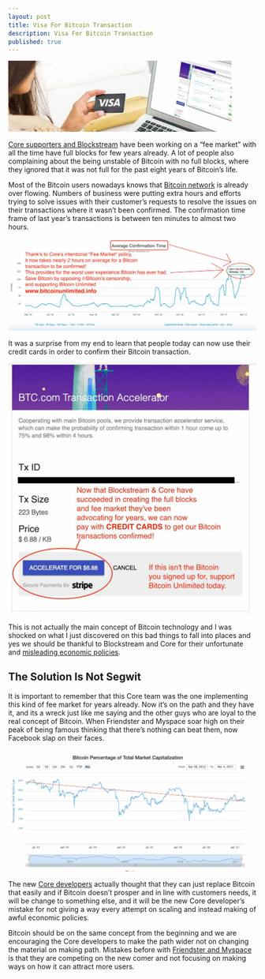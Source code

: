 ```yaml
---
layout: post
title: Visa For Bitcoin Transaction
description: Visa For Bitcoin Transaction
published: true
---
```

<p><center><img src="/images/bmrn-visa-1.jpg" alt="Visa For Bitcoin Transaction"/></center></p>

<p><a href="/software/">Core supporters and Blockstream</a> have been working on a “fee market” with all the time have full blocks for few years already. A lot of people also complaining about the being unstable of Bitcoin with no full blocks, where they ignored that it was not full for the past eight years of Bitcoin’s life.</p>

<p>Most of the Bitcoin users nowadays knows that <a href="/cloud/">Bitcoin network</a> is already over flowing. Numbers of business were putting extra hours and efforts trying to solve issues with their customer’s requests to resolve the issues on their transactions where it wasn’t been confirmed. The confirmation time frame of last year’s transactions is between ten minutes to almost two hours.</p>

<p><center><img src="/images/bmrn-visa-2.jpg" alt="Visa For Bitcoin Transaction"/></center></p>

<p>It was a surprise from my end to learn that people today can now use their credit cards in order to confirm their Bitcoin transaction.</p>

<p><center><img src="/images/bmrn-visa-3.jpg" alt="Visa For Bitcoin Transaction"/></center></p>

<p>This is not actually the main concept of Bitcoin technology and I was shocked on what I just discovered on this bad things to fall into places and yes we should be thankful to Blockstream and Core for their unfortunate and <a href="/pools/">misleading economic policies</a>.</p>

<h2>The Solution Is Not Segwit</h2>

<p>It is important to remember that this Core team was the one implementing this kind of fee market for years already. Now it’s on the path and they have it, and its a wreck just like me saying and the other guys who are loyal to the real concept of Bitcoin. When Friendster and Myspace soar high on their peak of being famous thinking that there’s nothing can beat them, now Facebook slap on their faces.</p>

<p><center><img src="/images/bmrn-visa-4.jpg" alt="Visa For Bitcoin Transaction"/></center></p>

<p>The new <a href="/what-is-bitcoin/">Core developers</a> actually thought that they can just replace Bitcoin that easily and if Bitcoin doesn’t prosper and in line with customers needs, it will be change to something else, and it will be the new Core developer’s mistake for not giving a way every attempt on scaling and instead making of awful economic policies.</p>

<p>Bitcoin should be on the same concept from the beginning and we are encouraging the Core developers to make the path wider not on changing the material on making path. Mistakes before with <a href="/what-is-bitcoin-mining/">Friendster and Myspace</a> is that they are competing on the new comer and not focusing on making ways on how it can attract more users. </p>

